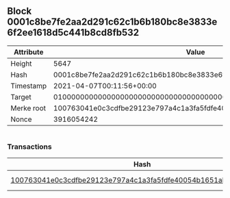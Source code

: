 ## Block 0001c8be7fe2aa2d291c62c1b6b180bc8e3833e6f2ee1618d5c441b8cd8fb532

Attribute | Value
--- | ---
Height | 5647
Hash | 0001c8be7fe2aa2d291c62c1b6b180bc8e3833e6f2ee1618d5c441b8cd8fb532
Timestamp | 2021-04-07T00:11:56+00:00
Target | 0100000000000000000000000000000000000000000000000000000000000000
Merke root | 100763041e0c3cdfbe29123e797a4c1a3fa5fdfe40054b1651ab8a4a28fcf857
Nonce | 3916054242

```

```

### Transactions

Hash | Amount
--- | ---
[100763041e0c3cdfbe29123e797a4c1a3fa5fdfe40054b1651ab8a4a28fcf857](100763041e0c3cdfbe29123e797a4c1a3fa5fdfe40054b1651ab8a4a28fcf857.md) | 10.00000000 SKEPTI 
